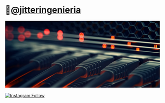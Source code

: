 # 🤖[@jitteringenieria](https://www.instagram.com/jitteringenieria/)
![Jitter Ingenieria - Desarrollo de Proyectos ](https://github.com/jitteringenieria/Proyectos/blob/main/Baner_redes.png)

[![Instagram Follow](https://img.shields.io/badge/Follow%20me%20on-Instagram-%23E4405F?style=for-the-badge&logo=instagram)](https://www.instagram.com/jitteringenieria/)





